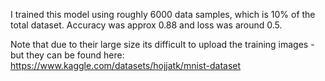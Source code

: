I trained this model using roughly 6000 data samples, which is 10% of the total dataset. Accuracy was approx 0.88 and loss was around 0.5.

Note that due to their large size its difficult to upload the training images - but they can be found here: https://www.kaggle.com/datasets/hojjatk/mnist-dataset
